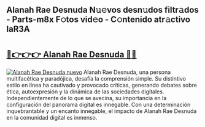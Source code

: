 ## Alanah Rae Desnuda N𝚞𝚎vos desn𝚞dos filtr𝚊dos - Parts-m8x F𝚘tos vid𝚎o - C𝚘ntenido atr𝚊ctivo laR3A

# <h2><a href="http://mbcxha.tromn.icu/?c=Alanah+Rae+Desnuda">🔗👉👉👉 Alanah Rae Desnuda 🔗🔗</a></h2>

[![Alanah Rae Desnuda nuevo](https://i.imgur.com/pEAQMta.gif)](http://mbcxha.tromn.icu/?c=Alanah+Rae+Desnuda)
Alanah Rae Desnuda, una persona multifacética y paradójica, desafía la comprensión simple. Su distintivo estilo en línea ha cautivado y provocado críticas, generando debates sobre ética, autoexpresión y la dinámica de las sociedades digitales. Independientemente de lo que se avecina, su importancia en la configuración del panorama digital es innegable. Con una determinación inquebrantable y un encanto innegable, el impacto de Alanah Rae Desnuda en la comunidad digital es inmenso.
